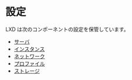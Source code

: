 # 設定
<!-- Configuration -->
<!--
Current LXD stores configurations for a few components:
-->
LXD は次のコンポーネントの設定を保管しています。

- [サーバ](server.md) <!--[Server](server.md) -->
- [インスタンス](instances.md)  <!-- [Instances](instances.md) -->
- [ネットワーク](networks.md) <!-- [Network](networks.md) -->
- [プロファイル](profiles.md) <!-- [Profiles](profiles.md) -->
- [ストレージ](storage.md) <!-- [Storage](storage.md) -->

<!--
```{toctree}
:maxdepth: 1

containers
Instances <instances>
Networks <networks>
Network ACLs <network-acls>
Network Forwards <network-forwards>
Network Peers <network-peers>
Network Zones <network-zones>
Preseed files <preseed>
profiles
Projects <projects>
Server settings <server>
Storage pools <storage>
Virtual machines <virtual-machines>
```
-->
